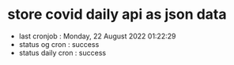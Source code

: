 # store covid daily api as json data

- last cronjob : Monday, 22 August 2022 01:22:29
- status og cron : success
- status daily cron : success
      
      